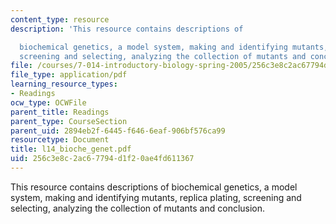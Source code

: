 ```yaml
---
content_type: resource
description: 'This resource contains descriptions of

  biochemical genetics, a model system, making and identifying mutants, replica plating,
  screening and selecting, analyzing the collection of mutants and conclusion.'
file: /courses/7-014-introductory-biology-spring-2005/256c3e8c2ac67794d1f20ae4fd611367_l14_bioche_genet.pdf
file_type: application/pdf
learning_resource_types:
- Readings
ocw_type: OCWFile
parent_title: Readings
parent_type: CourseSection
parent_uid: 2894eb2f-6445-f646-6eaf-906bf576ca99
resourcetype: Document
title: l14_bioche_genet.pdf
uid: 256c3e8c-2ac6-7794-d1f2-0ae4fd611367
---
```

This resource contains descriptions of
biochemical genetics, a model system, making and identifying mutants, replica plating, screening and selecting, analyzing the collection of mutants and conclusion.

